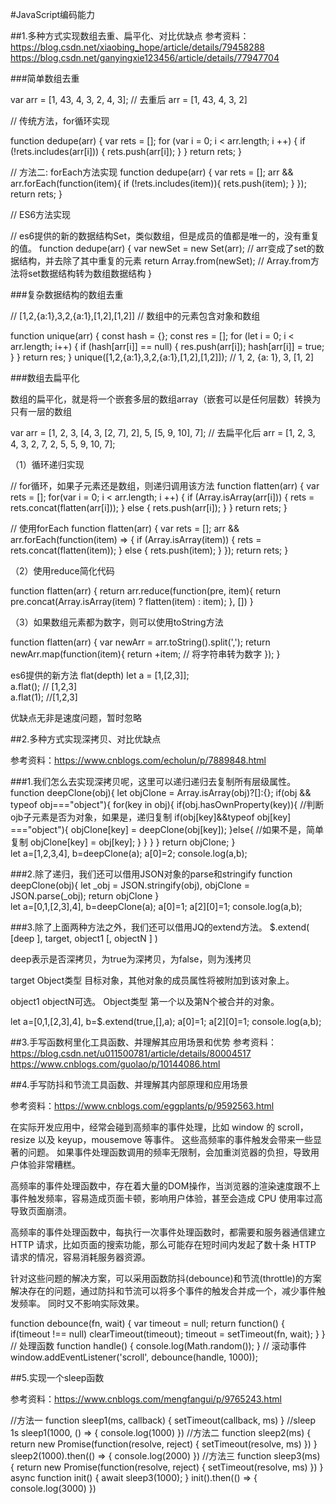 #JavaScript编码能力


##1.多种方式实现数组去重、扁平化、对比优缺点
参考资料：
https://blog.csdn.net/xiaobing_hope/article/details/79458288
https://blog.csdn.net/ganyingxie123456/article/details/77947704

###简单数组去重

var arr = [1, 43, 4, 3, 2, 4, 3]; 
// 去重后 
arr = [1, 43, 4, 3, 2]


// 传统方法，for循环实现

function dedupe(arr) {
    var rets = [];
    for (var i = 0; i < arr.length; i ++) {
        if (!rets.includes(arr[i])) {
            rets.push(arr[i]);
        }
    }
    return rets;
}

// 方法二: forEach方法实现
function dedupe(arr) {
    var rets = [];
    arr && arr.forEach(function(item){
        if (!rets.includes(item)){
            rets.push(item);
        }
    });
    return rets;
}

// ES6方法实现

// es6提供的新的数据结构Set，类似数组，但是成员的值都是唯一的，没有重复的值。
function dedupe(arr) {
    var newSet = new Set(arr);  // arr变成了set的数据结构，并去除了其中重复的元素
    return Array.from(newSet);  // Array.from方法将set数据结构转为数组数据结构
}

###复杂数据结构的数组去重

// [1,2,{a:1},3,2,{a:1},[1,2],[1,2]] 
// 数组中的元素包含对象和数组

function unique(arr) {
    const hash = {};
    const res = [];
    for (let i = 0; i < arr.length; i++) {
        if (hash[arr[i]] == null) {
            res.push(arr[i]);
            hash[arr[i]] = true;
        }
    }
    return res;
}
unique([1,2,{a:1},3,2,{a:1},[1,2],[1,2]]);
// 1, 2, {a: 1}, 3, [1, 2]


###数组去扁平化 

数组的扁平化，就是将一个嵌套多层的数组array（嵌套可以是任何层数）转换为只有一层的数组

var arr = [1, 2, 3, [4, 3, [2, 7], 2], 5, [5, 9, 10], 7]; 
// 去扁平化后 
arr = [1, 2, 3, 4, 3, 2, 7, 2, 5, 5, 9, 10, 7];

（1）循环递归实现

// for循环，如果子元素还是数组，则递归调用该方法
function flatten(arr) {
    var rets = [];
    for(var i = 0; i < arr.length; i ++) {
        if (Array.isArray(arr[i])) {
            rets = rets.concat(flatten(arr[i]));
        } else {
            rets.push(arr[i]);
        }
    }
    return rets;
}

// 使用forEach
function flatten(arr) {
    var rets = [];
    arr && arr.forEach(function(item) => {
        if (Array.isArray(item)) {
            rets = rets.concat(flatten(item));
        } else {
            rets.push(item);
        }
    });
    return rets;
}

（2）使用reduce简化代码

function flatten(arr) {
    return arr.reduce(function(pre, item){
        return pre.concat(Array.isArray(item) ? flatten(item) : item);
    }, [])
}

（3）如果数组元素都为数字，则可以使用toString方法

function flatten(arr) {
    var newArr = arr.toString().split(',');
    return newArr.map(function(item){
        return +item;        // 将字符串转为数字
    });
}

es6提供的新方法 flat(depth)
let a = [1,[2,3]];  
a.flat(); // [1,2,3]  
a.flat(1); //[1,2,3]


优缺点无非是速度问题，暂时忽略

##2.多种方式实现深拷贝、对比优缺点

参考资料：https://www.cnblogs.com/echolun/p/7889848.html

###1.我们怎么去实现深拷贝呢，这里可以递归递归去复制所有层级属性。
function deepClone(obj){
    let objClone = Array.isArray(obj)?[]:{};
    if(obj && typeof obj==="object"){
        for(key in obj){
            if(obj.hasOwnProperty(key)){
                //判断ojb子元素是否为对象，如果是，递归复制
                if(obj[key]&&typeof obj[key] ==="object"){
                    objClone[key] = deepClone(obj[key]);
                }else{
                    //如果不是，简单复制
                    objClone[key] = obj[key];
                }
            }
        }
    }
    return objClone;
}    
let a=[1,2,3,4],
    b=deepClone(a);
a[0]=2;
console.log(a,b);

###2.除了递归，我们还可以借用JSON对象的parse和stringify
function deepClone(obj){
    let _obj = JSON.stringify(obj),
        objClone = JSON.parse(_obj);
    return objClone
}    
let a=[0,1,[2,3],4],
    b=deepClone(a);
a[0]=1;
a[2][0]=1;
console.log(a,b);

###3.除了上面两种方法之外，我们还可以借用JQ的extend方法。
$.extend( [deep ], target, object1 [, objectN ] )

deep表示是否深拷贝，为true为深拷贝，为false，则为浅拷贝

target Object类型 目标对象，其他对象的成员属性将被附加到该对象上。

object1  objectN可选。 Object类型 第一个以及第N个被合并的对象。 

let a=[0,1,[2,3],4],
    b=$.extend(true,[],a);
a[0]=1;
a[2][0]=1;
console.log(a,b);


##3.手写函数柯里化工具函数、并理解其应用场景和优势
参考资料：
https://blog.csdn.net/u011500781/article/details/80004517
https://www.cnblogs.com/guolao/p/10144086.html

##4.手写防抖和节流工具函数、并理解其内部原理和应用场景

参考资料：https://www.cnblogs.com/eggplants/p/9592563.html

在实际开发应用中，经常会碰到高频率的事件处理，比如 window 的 scroll， resize 以及 keyup，mousemove 等事件。
这些高频率的事件触发会带来一些显著的问题。 如果事件处理函数调用的频率无限制，会加重浏览器的负担，导致用户体验非常糟糕。

高频率的事件处理函数中，存在着大量的DOM操作，当浏览器的渲染速度跟不上事件触发频率，容易造成页面卡顿，影响用户体验，甚至会造成 CPU 使用率过高导致页面崩溃。

高频率的事件处理函数中，每执行一次事件处理函数时，都需要和服务器通信建立 HTTP 请求，比如页面的搜索功能，那么可能存在短时间内发起了数十条 HTTP 请求的情况，容易消耗服务器资源。

针对这些问题的解决方案，可以采用函数防抖(debounce)和节流(throttle)的方案解决存在的问题，通过防抖和节流可以将多个事件的触发合并成一个，减少事件触发频率。 同时又不影响实际效果。

function debounce(fn, wait) {
          var timeout = null;
          return function() {
              if(timeout !== null)
                      clearTimeout(timeout);
              timeout = setTimeout(fn, wait);
          }
      }
// 处理函数
function handle() {
    console.log(Math.random());
}
// 滚动事件
window.addEventListener('scroll', debounce(handle, 1000));

##5.实现一个sleep函数

参考资料：https://www.cnblogs.com/mengfangui/p/9765243.html

//方法一
function sleep1(ms, callback) {
    setTimeout(callback, ms)
}
//sleep 1s
sleep1(1000, () => {
    console.log(1000)
})
//方法二
function sleep2(ms) {
    return new Promise(function(resolve, reject) {
        setTimeout(resolve, ms)
    })
}
sleep2(1000).then(() => {
    console.log(2000)
})
//方法三
function sleep3(ms) {
    return new Promise(function(resolve, reject) {
        setTimeout(resolve, ms)
    })
}
async function init() {
    await sleep3(1000);
}
init().then(() => {
    console.log(3000)
})
